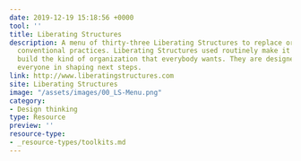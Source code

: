 ```yaml
---
date: 2019-12-19 15:18:56 +0000
tool: ''
title: Liberating Structures
description: A menu of thirty-three Liberating Structures to replace or complement
  conventional practices. Liberating Structures used routinely make it possible to
  build the kind of organization that everybody wants. They are designed to include
  everyone in shaping next steps.
link: http://www.liberatingstructures.com
site: Liberating Structures
image: "/assets/images/00_LS-Menu.png"
category:
- Design thinking
type: Resource
preview: ''
resource-type: 
- _resource-types/toolkits.md
---
```

